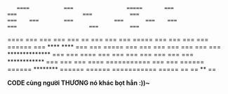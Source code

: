        ====           ===                 =====       ===                        ===                     ===            ===
    ===    ===        ===             ===       ===    ===                      ===                       ===          ===
   ====               ===             ===       ===     ===         ==         ===                         ===        ===
     =====            ===             ===       ===      ===      ======      ===        ****  ****         ===      ===
        =====         ===             ===       ===       ===    ===  ===    ===       **************        ===    ===
           ====       ===             ===       ===        ===  ===    ===  ===         ************          ===  === 
    ===   ====        ===========     ===       ===         ======      ======            ********             ======
      ======          ===========         =====               ==          ==                 **                  ==
    
    
<strong> CODE cùng người THƯƠNG nó khác bọt hẳn :))~ </trong>
